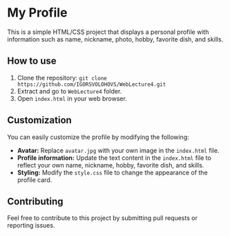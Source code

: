 # My Profile

This is a simple HTML/CSS project that displays a personal profile with information such as name, nickname, photo, hobby, favorite dish, and skills.

## How to use

1.  Clone the repository: `git clone https://github.com/IGORSVOLOHOVS/WebLecture4.git`
2.  Extract and go to `WebLecture4` folder.
3.  Open `index.html` in your web browser.

## Customization

You can easily customize the profile by modifying the following:

*   **Avatar:** Replace `avatar.jpg` with your own image in the `index.html` file.
*   **Profile information:** Update the text content in the `index.html` file to reflect your own name, nickname, hobby, favorite dish, and skills.
*   **Styling:** Modify the `style.css` file to change the appearance of the profile card.

## Contributing

Feel free to contribute to this project by submitting pull requests or reporting issues.
